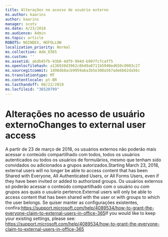 ```yaml
---
title: Alterações no acesso de usuário externo
ms.author: kaarins
author: kaarins
manager: scotv
ms.date: 4/23/2018
ms.audience: Admin
ms.topic: article
ROBOTS: NOINDEX, NOFOLLOW
localization_priority: Normal
ms.collection: Adm_O365
ms.custom: ''
ms.assetid: abdb45fb-93b0-4df9-994d-b997fcfcaff5
ms.openlocfilehash: a136938d3962c0b49a8711b5940ed650c0903c27
ms.sourcegitcommit: 1d98db8acb9959aba3b5e308a567ade6b62da56c
ms.translationtype: MT
ms.contentlocale: pt-BR
ms.lasthandoff: 08/22/2019
ms.locfileid: "36520799"
---
```

# <a name="changes-to-external-user-access"></a><span data-ttu-id="392fc-102">Alterações no acesso de usuário externo</span><span class="sxs-lookup"><span data-stu-id="392fc-102">Changes to external user access</span></span>

<span data-ttu-id="392fc-103">A partir de 23 de março de 2018, os usuários externos não poderão mais acessar o conteúdo compartilhado com todos, todos os usuários autenticados ou todos os usuários de formulários, mesmo que tenham sido convidados ou adicionados a grupos autorizados.</span><span class="sxs-lookup"><span data-stu-id="392fc-103">Starting March 23, 2018, external users will no longer be able to access content that has been Shared with Everyone, All Authenticated Users, or All Forms Users, even if they have been invited or added to authorized groups.</span></span> <span data-ttu-id="392fc-104">Os usuários externos só poderão acessar o conteúdo compartilhado com o usuário ou com grupos aos quais o usuário pertence.</span><span class="sxs-lookup"><span data-stu-id="392fc-104">External users will only be able to access content that has been shared with the user or with groups to which the user belongs.</span></span> <span data-ttu-id="392fc-105">Se quiser manter as configurações existentes, confira:https://support.microsoft.com/help/4089534/how-to-grant-the-everyone-claim-to-external-users-in-office-365</span><span class="sxs-lookup"><span data-stu-id="392fc-105">If you would like to keep your existing settings, please see: https://support.microsoft.com/help/4089534/how-to-grant-the-everyone-claim-to-external-users-in-office-365</span></span>
  

